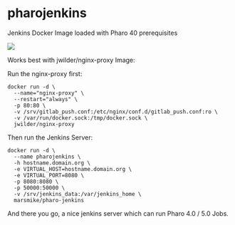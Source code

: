 # pharojenkins
Jenkins Docker Image loaded with Pharo 40 prerequisites

[![](https://imagelayers.io/badge/marsmike/pharo-jenkins:latest.svg)](https://imagelayers.io/?images=marsmike/pharo-jenkins:latest 'Get your own badge on imagelayers.io')

Works best with jwilder/nginx-proxy Image:

Run the nginx-proxy first:
```
docker run -d \
  --name="nginx-proxy" \
  --restart="always" \
  -p 80:80 \
  -v /srv/gitlab_push.conf:/etc/nginx/conf.d/gitlab_push.conf:ro \
  -v /var/run/docker.sock:/tmp/docker.sock \
  jwilder/nginx-proxy
```

Then run the Jenkins Server:
```
docker run -d \
  --name pharojenkins \
  -h hostname.domain.org \
  -e VIRTUAL_HOST=hostname.domain.org \
  -e VIRTUAL_PORT=8080 \
  -p 8080:8080 \
  -p 50000:50000 \
  -v /srv/jenkins_data:/var/jenkins_home \
  marsmike/pharo-jenkins
```

And there you go, a nice jenkins server which can run Pharo 4.0 / 5.0 Jobs.
